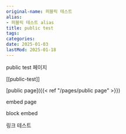 ```yaml
---
original-name: 퍼블릭 테스트
alias:
- 퍼블릭 테스트 alias
title: public test
tags:
categories:
date: 2025-01-03
lastMod: 2025-01-18
---
```







public test 페이지



[[public-test]]

[public page]({{< ref "/pages/public page" >}})



embed page



block embed

링크 테스트

